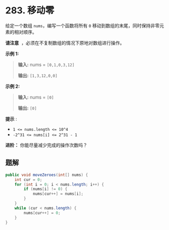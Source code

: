 # 283. 移动零

给定一个数组 `nums`，编写一个函数将所有 `0` 移动到数组的末尾，同时保持非零元素的相对顺序。

**请注意**  ，必须在不复制数组的情况下原地对数组进行操作。

**示例 1:**

> **输入:**  nums = `[0,1,0,3,12]`
> 
> **输出:**  `[1,3,12,0,0]`
>

**示例 2:**

> **输入:**  nums = `[0]`
> 
> **输出:**  `[0]`

**提示** :

*   `1 <= nums.length <= 10^4`
*   `-2^31 <= nums[i] <= 2^31 - 1`

**进阶：** 你能尽量减少完成的操作次数吗？

## 题解
```java
public void moveZeroes(int[] nums) {
    int cur = 0;
    for (int i = 0; i < nums.length; i++) {
        if (nums[i] != 0) {
            nums[cur++] = nums[i];
        }
    }
    while (cur < nums.length) {
        nums[cur++] = 0;
    }
}
```